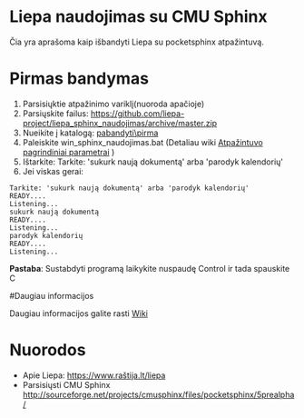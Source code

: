# Liepa naudojimas su CMU Sphinx

Čia yra aprašoma kaip išbandyti Liepa su pocketsphinx atpažintuvą.

# Pirmas bandymas

1. Parsisiųktie atpažinimo variklį(nuoroda apačioje)
1. Parsiųskite failus: https://github.com/liepa-project/liepa_sphinx_naudojimas/archive/master.zip
1. Nueikite į katalogą: [pabandyti\pirma](../../tree/master/pabandyti/pirmas)
1. Paleiskite win_sphinx_naudojimas.bat (Detaliau wiki [Atpažintuvo pagrindiniai parametrai](https://github.com/liepa-project/liepa_sphinx_naudojimas/wiki/Atpa%C5%BEintuvo-pagrindiniai-parametrai) )
1. Ištarkite: Tarkite: 'sukurk naują dokumentą' arba 'parodyk kalendorių'
1. Jei viskas gerai:
```
Tarkite: 'sukurk naują dokumentą' arba 'parodyk kalendorių'
READY....
Listening...
sukurk naują dokumentą
READY....
Listening...
parodyk kalendorių
READY....
Listening...
```

**Pastaba**: Sustabdyti programą laikykite nuspaudę Control ir tada spauskite C

#Daugiau informacijos 

Daugiau informacijos galite rasti [Wiki](https://github.com/liepa-project/liepa_sphinx_naudojimas/wiki)

# Nuorodos
- Apie Liepa: https://www.raštija.lt/liepa
- Parsisiųsti CMU Sphinx http://sourceforge.net/projects/cmusphinx/files/pocketsphinx/5prealpha/

